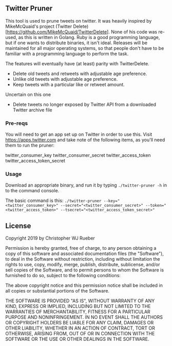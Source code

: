 ## Twitter Pruner

This tool is used to prune tweets on twitter. It was heavily inspired by MikeMcQuaid's project (Twitter Delete)[https://github.com/MikeMcQuaid/TwitterDelete]. None of his code was re-used, as this is written in Golang. Ruby is a good programming language, but if one wants to distribute binaries, it isn't ideal. Releases will be maintained for all major operating systems, so that people don't have to be familiar with a programming language to perform the task.

The features will eventually have (at least) parity with TwitterDelete.
* Delete old tweets and retweets with adjustable age preference.
* Unlike old tweets with adjustable age preference.
* Keep tweets with a particular like or retweet amount.

Uncertain on this one
* Delete tweets no longer exposed by Twitter API from a downloaded Twitter archive file


### Pre-reqs

You will need to get an app set up on Twitter in order to use this. Visit https://apps.twitter.com and take note of the following items, as you'll need them to run the pruner:

twitter_consumer_key
twitter_consumer_secret
twitter_access_token
twitter_access_token_secret

### Usage

Download an appropriate binary, and run it by typing `./twitter-pruner -h` in to the command console.

The basic command is this: `./twitter-pruner --key="<twitter_consumer_key>" --secret="<twitter_consumer_secret>" --token="<twitter_access_token>" --tsecret="<twitter_access_token_secret>"`

## License

Copyright 2019 by Christopher WJ Rueber

Permission is hereby granted, free of charge, to any person obtaining a copy of this software and associated documentation files (the "Software"), to deal in the Software without restriction, including without limitation the rights to use, copy, modify, merge, publish, distribute, sublicense, and/or sell copies of the Software, and to permit persons to whom the Software is furnished to do so, subject to the following conditions:

The above copyright notice and this permission notice shall be included in all copies or substantial portions of the Software.

THE SOFTWARE IS PROVIDED "AS IS", WITHOUT WARRANTY OF ANY KIND, EXPRESS OR IMPLIED, INCLUDING BUT NOT LIMITED TO THE WARRANTIES OF MERCHANTABILITY, FITNESS FOR A PARTICULAR PURPOSE AND NONINFRINGEMENT. IN NO EVENT SHALL THE AUTHORS OR COPYRIGHT HOLDERS BE LIABLE FOR ANY CLAIM, DAMAGES OR OTHER LIABILITY, WHETHER IN AN ACTION OF CONTRACT, TORT OR OTHERWISE, ARISING FROM, OUT OF OR IN CONNECTION WITH THE SOFTWARE OR THE USE OR OTHER DEALINGS IN THE SOFTWARE.
